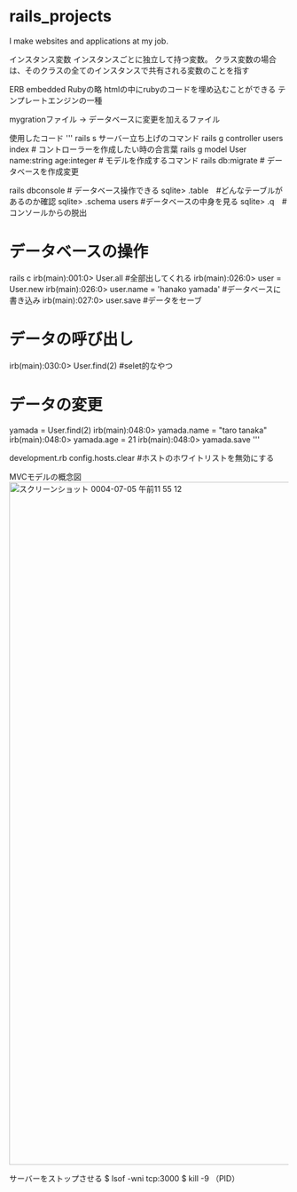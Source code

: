 # rails_projects
I make websites and applications at my job.

インスタンス変数
インスタンスごとに独立して持つ変数。
クラス変数の場合は、そのクラスの全てのインスタンスで共有される変数のことを指す

ERB
embedded Rubyの略
htmlの中にrubyのコードを埋め込むことができる
テンプレートエンジンの一種

mygrationファイル
→ データベースに変更を加えるファイル

使用したコード
'''
rails s サーバー立ち上げのコマンド
rails g controller users index # コントローラーを作成したい時の合言葉
rails g model User name:string age:integer # モデルを作成するコマンド
rails db:migrate # データベースを作成変更

rails dbconsole # データベース操作できる
sqlite> .table　#どんなテーブルがあるのか確認
sqlite> .schema users #データベースの中身を見る
sqlite> .q　#コンソールからの脱出

# データベースの操作
rails c 
irb(main):001:0> User.all #全部出してくれる
irb(main):026:0> user = User.new
irb(main):026:0> user.name = 'hanako yamada' #データベースに書き込み 
irb(main):027:0> user.save #データをセーブ

# データの呼び出し
irb(main):030:0> User.find(2) #selet的なやつ

# データの変更
yamada = User.find(2)
irb(main):048:0> yamada.name = "taro tanaka"
irb(main):048:0> yamada.age = 21
irb(main):048:0> yamada.save
'''

development.rb
config.hosts.clear #ホストのホワイトリストを無効にする

MVCモデルの概念図
<img width="1230" alt="スクリーンショット 0004-07-05 午前11 55 12" src="https://user-images.githubusercontent.com/66200485/177240347-8fc35dc2-74b4-4bc9-9c20-827cd579a313.png">

サーバーをストップさせる
$ lsof -wni tcp:3000
$ kill -9 （PID）


